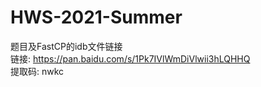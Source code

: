 # HWS-2021-Summer
题目及FastCP的idb文件链接  
链接: https://pan.baidu.com/s/1Pk7IVlWmDiVlwii3hLQHHQ  
提取码: nwkc
